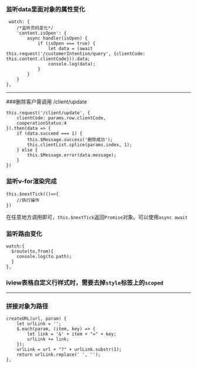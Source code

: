 ### 监听data里面对象的属性变化
```
 watch: {
    /*监听页码变化*/
    'content.isOpen': {
        async handler(isOpen) {
            if (isOpen === true) {
                let data = (await this.request('/customerIntention/query', {clientCode: this.content.clientCode})).data;
                console.log(data);
            }
        }
    }
},
```
***
###删除客户需调用 /client/update
```
this.request('/client/update', {
    clientCode: params.row.clientCode,
    cooperationStatus:4
}).then(data => {
    if (data.succeed === 1) {
        this.$Message.success('删除成功');
        this.clientList.splice(params.index, 1);
    } else {
        this.$Message.error(data.message);
    }
})
```

### 监听v-for渲染完成
```
this.$nextTick(()=>{
    //执行操作
})
```
在任意地方调用即可，``this.$nextTick``返回``Promise``对象。可以使用``async await``

### 监听路由变化
```
watch:{
  $route(to,from){
    console.log(to.path);
  }
},
```
### iview表格自定义行样式时，需要去掉``style``标签上的``scoped``
***
### 拼接对象为路径
```
createURL(url, param) {
    let urlLink = '';
    $.each(param, (item, key) => {
        let link = '&' + item + "=" + key;
        urlLink += link;
    });
    urlLink = url + "?" + urlLink.substr(1);
    return urlLink.replace(' ', '');
},
```